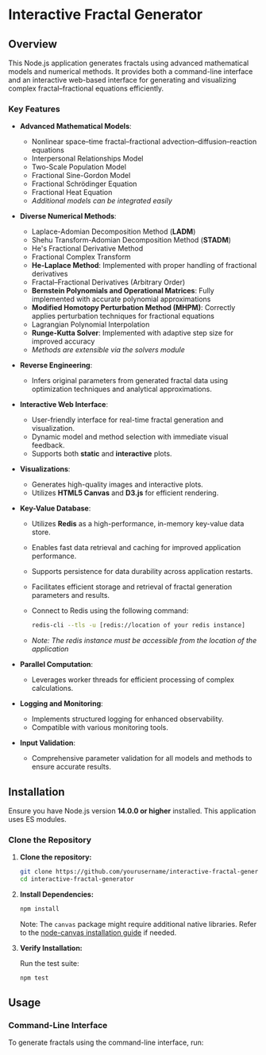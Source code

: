 # Interactive Fractal Generator

## Overview

This Node.js application generates fractals using advanced mathematical models and numerical methods. It provides both a command-line interface and an interactive web-based interface for generating and visualizing complex fractal–fractional equations efficiently.

### Key Features

- **Advanced Mathematical Models**:
  - Nonlinear space–time fractal–fractional advection–diffusion–reaction equations
  - Interpersonal Relationships Model
  - Two-Scale Population Model
  - Fractional Sine-Gordon Model
  - Fractional Schrödinger Equation
  - Fractional Heat Equation
  - *Additional models can be integrated easily*

- **Diverse Numerical Methods**:
  - Laplace-Adomian Decomposition Method (**LADM**)
  - Shehu Transform-Adomian Decomposition Method (**STADM**)
  - He's Fractional Derivative Method
  - Fractional Complex Transform
  - **He-Laplace Method**: Implemented with proper handling of fractional derivatives
  - Fractal–Fractional Derivatives (Arbitrary Order)
  - **Bernstein Polynomials and Operational Matrices**: Fully implemented with accurate polynomial approximations
  - **Modified Homotopy Perturbation Method (MHPM)**: Correctly applies perturbation techniques for fractional equations
  - Lagrangian Polynomial Interpolation
  - **Runge-Kutta Solver**: Implemented with adaptive step size for improved accuracy
  - *Methods are extensible via the solvers module*

- **Reverse Engineering**:
  - Infers original parameters from generated fractal data using optimization techniques and analytical approximations.

- **Interactive Web Interface**:
  - User-friendly interface for real-time fractal generation and visualization.
  - Dynamic model and method selection with immediate visual feedback.
  - Supports both **static** and **interactive** plots.

- **Visualizations**:
  - Generates high-quality images and interactive plots.
  - Utilizes **HTML5 Canvas** and **D3.js** for efficient rendering.

- **Key-Value Database**:
  - Utilizes **Redis** as a high-performance, in-memory key-value data store.
  - Enables fast data retrieval and caching for improved application performance.
  - Supports persistence for data durability across application restarts.
  - Facilitates efficient storage and retrieval of fractal generation parameters and results.
  - Connect to Redis using the following command:

    ```bash
    redis-cli --tls -u [redis://location of your redis instance]
    ```

  - *Note: The redis instance must be accessible from the location of the application*

- **Parallel Computation**:
  - Leverages worker threads for efficient processing of complex calculations.

- **Logging and Monitoring**:
  - Implements structured logging for enhanced observability.
  - Compatible with various monitoring tools.

- **Input Validation**:
  - Comprehensive parameter validation for all models and methods to ensure accurate results.

## Installation

Ensure you have Node.js version **14.0.0 or higher** installed. This application uses ES modules.

### Clone the Repository

1. **Clone the repository:**

   ```bash
   git clone https://github.com/yourusername/interactive-fractal-generator.git
   cd interactive-fractal-generator
   ```

2. **Install Dependencies:**

   ```bash
   npm install
   ```

   Note: The `canvas` package might require additional native libraries. Refer to the [node-canvas installation guide](https://github.com/Automattic/node-canvas#installation) if needed.

3. **Verify Installation:**

   Run the test suite:

   ```bash
   npm test
   ```

## Usage

### Command-Line Interface

To generate fractals using the command-line interface, run:
